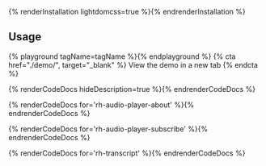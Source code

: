 {% renderInstallation lightdomcss=true %}{% endrenderInstallation %}

## Usage
{% playground tagName=tagName %}{% endplayground %}
{% cta href="./demo/", target="_blank" %}
View the demo in a new tab
{% endcta %}

{% renderCodeDocs hideDescription=true %}{% endrenderCodeDocs %}

{% renderCodeDocs for='rh-audio-player-about' %}{% endrenderCodeDocs %}

{% renderCodeDocs for='rh-audio-player-subscribe' %}{% endrenderCodeDocs %}

{% renderCodeDocs for='rh-transcript' %}{% endrenderCodeDocs %}

